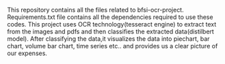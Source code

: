 This repository contains all the files related to bfsi-ocr-project.
Requirements.txt file contains all the dependencies required to use these codes.
This project uses OCR technology(tesseract engine) to extract text from the images and pdfs and then classifies the extracted data(distilbert model).
After classifying the data,it visualizes the data into piechart, bar chart, volume bar chart, time series etc.. and provides us a clear picture of our expenses.
